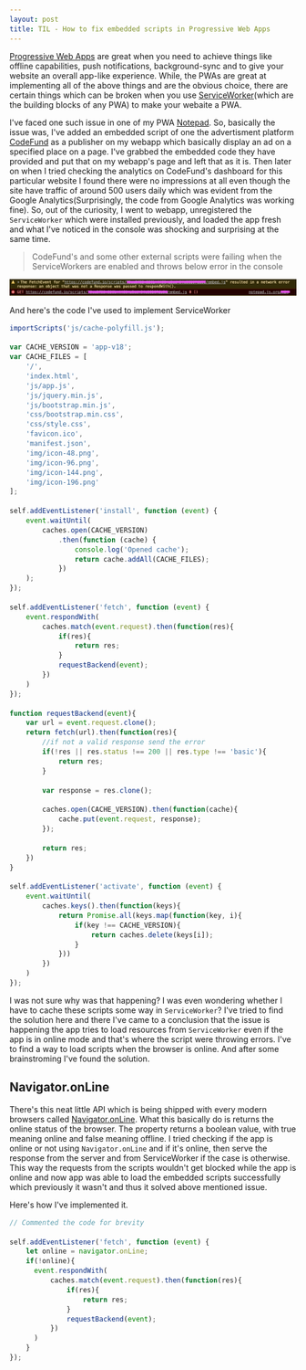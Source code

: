 ```yaml
---
layout: post
title: TIL - How to fix embedded scripts in Progressive Web Apps
---
```


[Progressive Web Apps](https://developers.google.com/web/progressive-web-apps/) are great when you need to achieve things like offline capabilities, push notifications, background-sync and to give your website an overall app-like experience. While, the PWAs are great at implementing all of the above things and are the obvious choice, there are certain things which can be broken when you use [ServiceWorker](https://developer.mozilla.org/en-US/docs/Web/API/Service_Worker_API)(which are the building blocks of any PWA) to make your webaite a PWA. 

I've faced one such issue in one of my PWA [Notepad](https://notepad.js.org). So, basically the issue was, I've added an embedded script of one the advertisment platform [CodeFund](https://codefund.io) as a publisher on my webapp which basically display an ad on a specified place on a page. I've grabbed the embedded code they have provided and put that on my webapp's page and left that as it is. Then later on when I tried checking the analytics on CodeFund's dashboard for this particular website I found there were no impressions at all even though the site have traffic of around 500 users daily which was evident from the Google Analytics(Surprisingly, the code from Google Analytics was working fine). So, out of the curiosity, I went to webapp, unregistered the `ServiceWorker` which were installed previously, and loaded the app fresh and what I've noticed in the console was shocking and surprising at the same time. 

> CodeFund's and some other external scripts were failing when the ServiceWorkers are enabled and throws below error in the console

![](/images/service-worker-error.png)

And here's the code I've used to implement ServiceWorker

```js
importScripts('js/cache-polyfill.js');

var CACHE_VERSION = 'app-v18';
var CACHE_FILES = [
    '/',
    'index.html',
    'js/app.js',
    'js/jquery.min.js',
    'js/bootstrap.min.js',
    'css/bootstrap.min.css',
    'css/style.css',
    'favicon.ico',
    'manifest.json',
    'img/icon-48.png',
    'img/icon-96.png',
    'img/icon-144.png',
    'img/icon-196.png'
];

self.addEventListener('install', function (event) {
    event.waitUntil(
        caches.open(CACHE_VERSION)
            .then(function (cache) {
                console.log('Opened cache');
                return cache.addAll(CACHE_FILES);
            })
    );
});

self.addEventListener('fetch', function (event) {
    event.respondWith(
        caches.match(event.request).then(function(res){
            if(res){
                return res;
            }
            requestBackend(event);
        })
    )
});

function requestBackend(event){
    var url = event.request.clone();
    return fetch(url).then(function(res){
        //if not a valid response send the error
        if(!res || res.status !== 200 || res.type !== 'basic'){
            return res;
        }

        var response = res.clone();

        caches.open(CACHE_VERSION).then(function(cache){
            cache.put(event.request, response);
        });

        return res;
    })
}

self.addEventListener('activate', function (event) {
    event.waitUntil(
        caches.keys().then(function(keys){
            return Promise.all(keys.map(function(key, i){
                if(key !== CACHE_VERSION){
                    return caches.delete(keys[i]);
                }
            }))
        })
    )
});
```

I was not sure why was that happening? I was even wondering whether I have to cache these scripts some way in `ServiceWorker`? I've tried to find the solution here and there I've came to a conclusion that the issue is happening the app tries to load resources from `ServiceWorker` even if the app is in online mode and that's where the script were throwing errors. I've to find a way to load scripts when the browser is online. And after some brainstroming I've found the solution.


## Navigator.onLine

There's this neat little API which is being shipped with every modern browsers called [Navigator.onLine](https://developer.mozilla.org/en-US/docs/Web/API/NavigatorOnLine/onLine). What this basically do is returns the online status of the browser. The property returns a boolean value, with true meaning online and false meaning offline. I tried checking if the app is online or not using `Navigator.onLine` and if it's online, then serve the response from the server and from ServiceWorker if the case is otherwise. This way the requests from the scripts wouldn't get blocked while the app is online and now app was able to load the embedded scripts successfully which previously it wasn't and thus it solved above mentioned issue.

Here's how I've implemented it.

```js
// Commented the code for brevity

self.addEventListener('fetch', function (event) {
    let online = navigator.onLine;
    if(!online){
      event.respondWith(
          caches.match(event.request).then(function(res){
              if(res){
                  return res;
              }
              requestBackend(event);
          })
      )
    }
});
```

